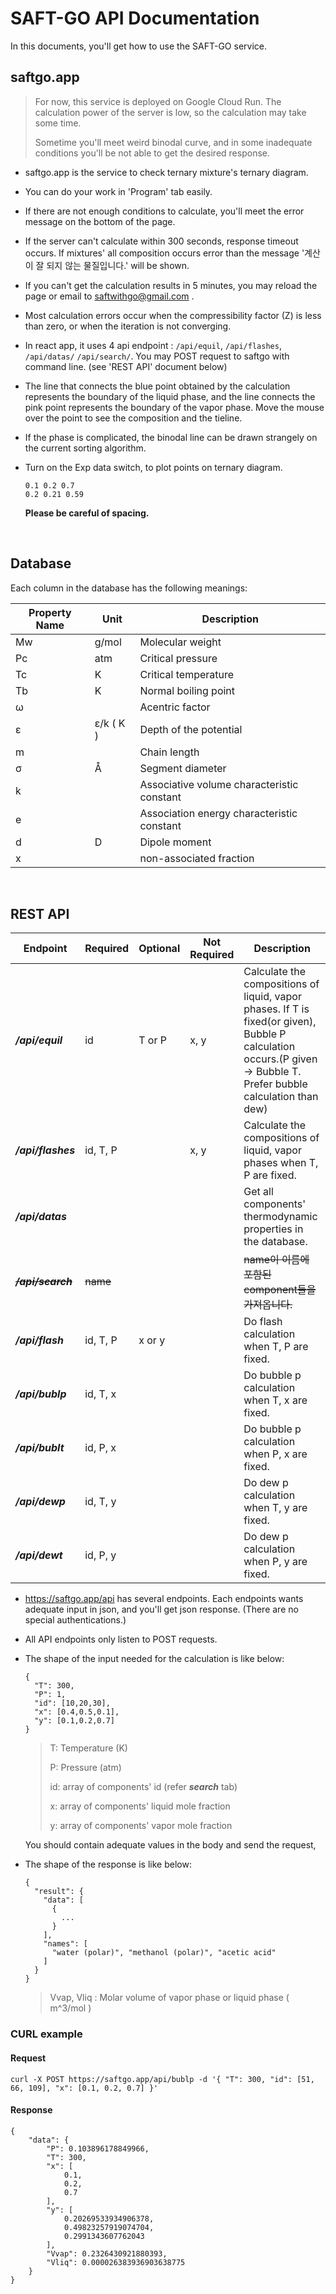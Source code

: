 # SAFT-GO API Documentation

In this documents, you'll get how to use the SAFT-GO service.


## saftgo.app

> For now, this service is deployed on Google Cloud Run. The calculation power of the server is low, so the calculation may take some time.
>
> Sometime you'll meet weird binodal curve, and in some inadequate conditions you'll be not able to get the desired response.

- saftgo.app is the service to check ternary mixture's ternary diagram.

- You can do your work in 'Program' tab easily.

- If there are not enough conditions to calculate, you'll meet the error message on the bottom of the page.

- If the server can't calculate within 300 seconds, response timeout occurs. If mixtures' all composition  occurs error than the message '계산이 잘 되지 않는 물질입니다.' will be shown.

- If you can't get the calculation results in 5 minutes, you may reload the page or email to saftwithgo@gmail.com .

- Most calculation errors occur when the compressibility factor (Z) is less than zero, or when the iteration is not converging.

- In react app, it uses 4 api endpoint : `/api/equil`, `/api/flashes`, `/api/datas/` `/api/search/`. You may POST request to saftgo with command line. (see 'REST API' document below)

- The line that connects the blue point obtained by the calculation represents the boundary of the liquid phase, and the line connects the pink point represents the boundary of the vapor phase. Move the mouse over the point to see the composition and the tieline.

- If the phase is complicated, the binodal line can be drawn strangely on the current sorting algorithm.

- Turn on the Exp data switch, to plot points on ternary diagram.

  ```text
  0.1 0.2 0.7
  0.2 0.21 0.59
  ```

  **Please be careful of spacing.**

<br/>

## Database

Each column in the database has the following meanings:

| Property Name | Unit      | Description                                |
| ------------- | --------- | ------------------------------------------ |
| Mw            | g/mol     | Molecular weight                           |
| Pc            | atm       | Critical pressure                          |
| Tc            | K         | Critical temperature                       |
| Tb            | K         | Normal boiling point                       |
| ω             |           | Acentric factor                            |
| ε             | ε/k ( K ) | Depth of the potential                     |
| m             |           | Chain length                               |
| σ             | Å         | Segment diameter                           |
| k             |           | Associative volume characteristic constant |
| e             |           | Association energy characteristic constant |
| d             | D         | Dipole moment                              |
| x             |           | non-associated fraction                    |

<br/>

## REST API

| Endpoint              | Required | Optional | Not Required | Description                                                  |
| --------------------- | -------- | -------- | ------------ | ------------------------------------------------------------ |
| ***/api/equil***      | id       | T or P   | x, y         | Calculate the compositions of liquid, vapor phases. If T is fixed(or given), Bubble P calculation occurs.(P given -> Bubble T. Prefer bubble calculation than dew) |
| ***/api/flashes***    | id, T, P |          | x, y         | Calculate the compositions of liquid, vapor phases when T, P are fixed. |
| ***/api/datas***      |          |          |              | Get all components' thermodynamic properties in the database. |
| ~~***/api/search***~~ | ~~name~~ |          |              | ~~name이 이름에 포함된 component들을 가져옵니다.~~           |
| ***/api/flash***      | id, T, P | x or y   |              | Do flash calculation when T, P are fixed.                    |
| ***/api/bublp***      | id, T, x |          |              | Do bubble p calculation when T, x are fixed.                 |
| ***/api/bublt***      | id, P, x |          |              | Do bubble p calculation when P, x are fixed.                 |
| ***/api/dewp***       | id, T, y |          |              | Do dew p calculation when T, y are fixed.                    |
| ***/api/dewt***       | id, P, y |          |              | Do dew p calculation when P, y are fixed.                    |

- https://saftgo.app/api has several endpoints. Each endpoints wants adequate input in json, and you'll get json response. (There are no special authentications.)

- All API endpoints only listen to POST requests.

- The shape of the input needed for the calculation is like below:

  ```
  {
    "T": 300,
    "P": 1,
    "id": [10,20,30],
    "x": [0.4,0.5,0.1],
    "y": [0.1,0.2,0.7]
  }
  ```

  > T: Temperature (K)
  >
  > P: Pressure (atm)
  >
  > id: array of components' id (refer ***search*** tab)
  >
  > x: array of components' liquid mole fraction
  >
  > y: array of components' vapor mole fraction

  You should contain adequate values in the body and send the request,

- The shape of the response is like below:

  ```
  {
    "result": {
      "data": [
        {
          ...
        }
      ],
      "names": [
        "water (polar)", "methanol (polar)", "acetic acid"
      ]
    }
  }
  ```

  > Vvap, Vliq : Molar volume of vapor phase or liquid phase ( m^3/mol )





### CURL example

#### Request

```
curl -X POST https://saftgo.app/api/bublp -d '{ "T": 300, "id": [51, 66, 109], "x": [0.1, 0.2, 0.7] }'
```



#### Response

```
{
    "data": {
        "P": 0.103896178849966,
        "T": 300,
        "x": [
            0.1,
            0.2,
            0.7
        ],
        "y": [
            0.20269533934906378,
            0.49823257919074704,
            0.2991343607762043
        ],
        "Vvap": 0.2326430921880393,
        "Vliq": 0.000026383936903638775
    }
}
```

